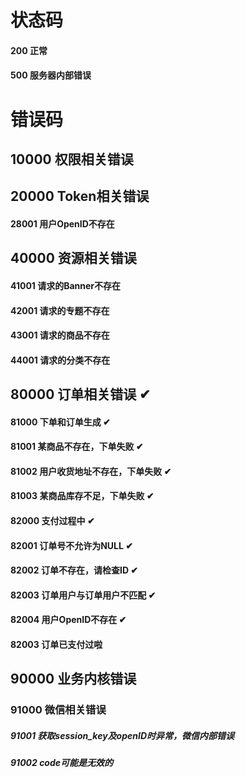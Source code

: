 # 状态码

#### 200 正常

#### 500 服务器内部错误

# 错误码

## 10000 权限相关错误

## 20000 Token相关错误

#### 28001 用户OpenID不存在

## 40000 资源相关错误

#### 41001 请求的Banner不存在

#### 42001 请求的专题不存在

#### 43001 请求的商品不存在

#### 44001 请求的分类不存在

## 80000 订单相关错误 ✔

#### 81000 下单和订单生成 ✔

#### 81001 某商品不存在，下单失败 ✔

#### 81002 用户收货地址不存在，下单失败 ✔

#### 81003 某商品库存不足，下单失败 ✔

#### 82000 支付过程中 ✔

#### 82001 订单号不允许为NULL ✔

#### 82002 订单不存在，请检查ID  ✔

#### 82003 订单用户与订单用户不匹配 ✔

#### 82004 用户OpenID不存在 ✔

#### 82003 订单已支付过啦

## 90000 业务内核错误

### 91000 微信相关错误

##### 91001 获取session_key及openID时异常，微信内部错误

##### 91002  code可能是无效的